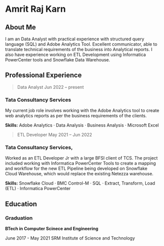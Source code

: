 # Amrit Raj Karn

## About Me

I am an Data Analyst with practical experience with structured query language (SQL) and Adobe Analytics Tool. Excellent communicator, able to translate technical requirements of the business into Analytical reports. I also have experience working on ETL Development using Informatica PowerCenter tools and Snowflake Data Warehouse.

## Professional Experience

> Data Analyst Jun 2022 – present 

### Tata Consultancy Services

My current job role involves working with the Adobe Analytics tool to create web analytics reports as per the business requirements of the clients.

**Skills:** Adobe Analytics · Data Analysis · Business Analysis · Microsoft Excel

> ETL Developer May 2021 – Jun 2022

### Tata Consultancy Services, 

Worked as an ETL Developer Jr with a large BFSI client of TCS. The project included working with Informatica PowerCenter Tools to create a mapping and workflow for the new ETL Pipeline being developed on Snowflake Cloud Warehouse, which would replace the existing Netezza warehouse.

**Skills:** Snowflake Cloud · BMC Control-M · SQL · Extract, Transform, Load (ETL) · Informatica PowerCenter

## Education

### Graduation 

**BTech in Computer Scinece and Engineering**

June 2017 - May 2021
SRM Institute of Science and Technology
